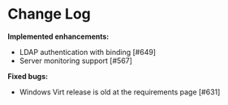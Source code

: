 # Change Log


**Implemented enhancements:**

- LDAP authentication with binding [\#649]
- Server monitoring support [\#567]

**Fixed bugs:**

- Windows Virt release is old at the requirements page [\#631]
